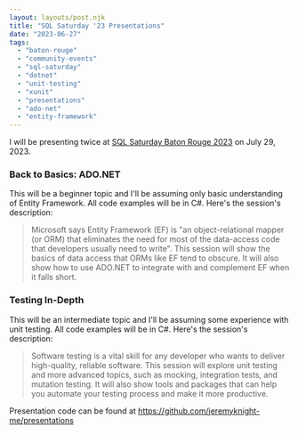 ```yaml
---
layout: layouts/post.njk
title: "SQL Saturday '23 Presentations"
date: "2023-06-27"  
tags: 
  - "baton-rouge"
  - "community-events"
  - "sql-saturday"  
  - "dotnet"
  - "unit-testing"
  - "xunit"
  - "presentations"
  - "ado-net"
  - "entity-framework"
---
```


I will be presenting twice at [SQL Saturday Baton Rouge 2023](https://sqlsaturday.com/2023-07-29-sqlsaturday1060/ "SQL Saturday Baton Rouge 2023") on July 29, 2023.

<h3>Back to Basics: ADO.NET</h3>

This will be a beginner topic and I'll be assuming only basic understanding of Entity Framework. All code examples will be in C#. Here's the session's description:
 
> Microsoft says Entity Framework (EF) is "an object-relational mapper (or ORM) that eliminates the need for most of the data-access code that developers usually need to write". This session will show the basics of data access that ORMs like EF tend to obscure. It will also show how to use ADO.NET to integrate with and complement EF when it falls short.

<h3>Testing In-Depth</h3>

This will be an intermediate topic and I'll be assuming some experience with unit testing. All code examples will be in C#. Here's the session's description:

> Software testing is a vital skill for any developer who wants to deliver high-quality, reliable software. This session will explore unit testing and more advanced topics, such as mocking, integration tests, and mutation testing. It will also show tools and packages that can help you automate your testing process and make it more productive.

Presentation code can be found at https://github.com/jeremyknight-me/presentations